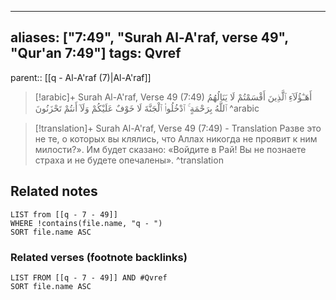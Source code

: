 
---
aliases: ["7:49", "Surah Al-A'raf, verse 49", "Qur'an 7:49"]
tags: Qvref
---

parent:: [[q - Al-A'raf (7)|Al-A'raf]]

> [!arabic]+ Surah Al-A'raf, Verse 49 (7:49)
> <span class="quran-arabic">أَهَـٰٓؤُلَآءِ ٱلَّذِينَ أَقْسَمْتُمْ لَا يَنَالُهُمُ ٱللَّهُ بِرَحْمَةٍ ۚ ٱدْخُلُوا۟ ٱلْجَنَّةَ لَا خَوْفٌ عَلَيْكُمْ وَلَآ أَنتُمْ تَحْزَنُونَ</span>
^arabic

> [!translation]+ Surah Al-A'raf, Verse 49 (7:49) - Translation
> Разве это не те, о которых вы клялись, что Аллах никогда не проявит к ним милости?». Им будет сказано: «Войдите в Рай! Вы не познаете страха и не будете опечалены».
^translation



## Related notes
```dataview
LIST from [[q - 7 - 49]]
WHERE !contains(file.name, "q - ")
SORT file.name ASC
```

### Related verses (footnote backlinks)
```dataview
LIST FROM [[q - 7 - 49]] AND #Qvref
SORT file.name ASC
```

